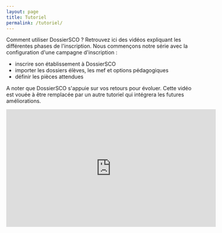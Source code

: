 ```yaml
---
layout: page
title: Tutoriel
permalink: /tutoriel/
---
```


Comment utiliser DossierSCO ? Retrouvez ici des vidéos expliquant les différentes phases de l'inscription.
Nous commençons notre série avec la configuration d'une campagne d'inscription :
- inscrire son établissement à DossierSCO
- importer les dossiers élèves, les mef et options pédagogiques
- définir les pièces attendues

A noter que DossierSCO s'appuie sur vos retours pour évoluer. Cette vidéo est vouée à être remplacée par un autre tutoriel qui intégrera les futures améliorations.

<iframe width="560" height="315" src="https://www.youtube.com/embed/-5gzoK1vLvM" frameborder="0" allow="accelerometer; autoplay; encrypted-media; gyroscope; picture-in-picture" allowfullscreen></iframe>
